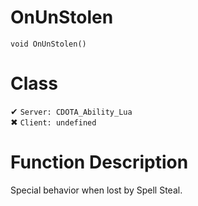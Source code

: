 # OnUnStolen
```
void OnUnStolen()
```
# Class
✔ `Server: CDOTA_Ability_Lua`  
✖ `Client: undefined`  

# Function Description
Special behavior when lost by Spell Steal.
